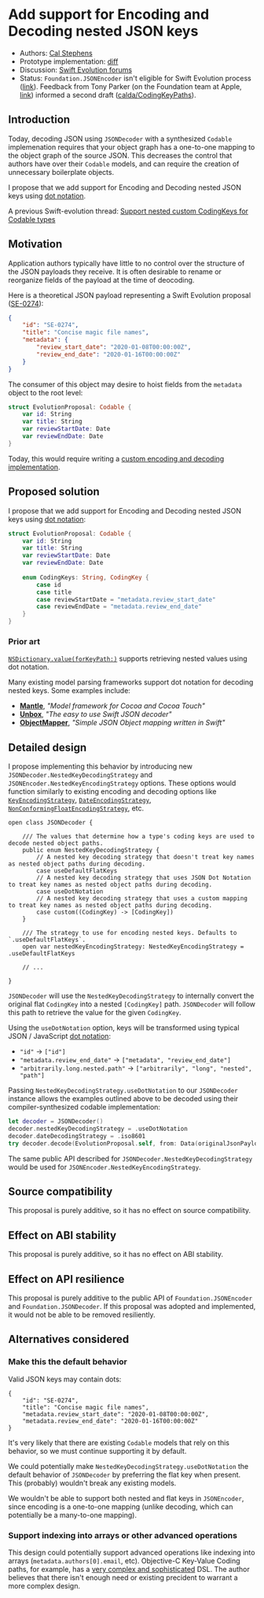 # Add support for Encoding and Decoding nested JSON keys

* Authors: [Cal Stephens](https://github.com/calda)
* Prototype implementation: [diff](https://github.com/calda/NestedKeyEncodingStrategy/pull/1/files#diff-8ff2eba96e32f178462fed931f39208bR205)
* Discussion: [Swift Evolution forums](https://forums.swift.org/t/add-support-for-encoding-and-decoding-nested-json-keys/34039)
* Status: `Foundation.JSONEncoder` isn't eligible for Swift Evolution process ([link](https://github.com/apple/swift-evolution/pull/1127#issuecomment-591642977)). Feedback from Tony Parker (on the Foundation team at Apple, [link](https://forums.swift.org/t/add-support-for-encoding-and-decoding-nested-json-keys/34039/11?u=cal)) informed a second draft ([calda/CodingKeyPaths](https://github.com/calda/CodingKeyPaths)).

## Introduction

Today, decoding JSON using `JSONDecoder` with a synthesized `Codable` implemenation requires that your object graph has a one-to-one mapping to the object graph of the source JSON. This decreases the control that authors have over their `Codable` models, and can require the creation of unnecessary boilerplate objects.

I propose that we add support for Encoding and Decoding nested JSON keys using [dot notation](https://www.w3schools.com/js/js_json_objects.asp).

A previous Swift-evolution thread: [Support nested custom CodingKeys for Codable types](https://forums.swift.org/t/support-nested-custom-codingkeys-for-codable-types/17300)

## Motivation

Application authors typically have little to no control over the structure of the JSON payloads they receive. It is often desirable to rename or reorganize fields of the payload at the time of deocoding.

Here is a theoretical JSON payload representing a Swift Evolution proposal ([SE-0274](https://github.com/apple/swift-evolution/blob/master/proposals/0274-magic-file.md)):

```json
{
    "id": "SE-0274",
    "title": "Concise magic file names",
    "metadata": {
        "review_start_date": "2020-01-08T00:00:00Z",
        "review_end_date": "2020-01-16T00:00:00Z"
    }
}
```

The consumer of this object may desire to hoist fields from the `metadata` object to the root level:

```swift
struct EvolutionProposal: Codable {
    var id: String
    var title: String
    var reviewStartDate: Date
    var reviewEndDate: Date
}
```

Today, this would require writing a [custom encoding and decoding implementation](https://gist.github.com/calda/6a83e09ae8a4ee1c04557cc7dbdb25f6).

## Proposed solution

I propose that we add support for Encoding and Decoding nested JSON keys using [dot notation](https://www.w3schools.com/js/js_json_objects.asp):

```swift
struct EvolutionProposal: Codable {
    var id: String
    var title: String
    var reviewStartDate: Date
    var reviewEndDate: Date
    
    enum CodingKeys: String, CodingKey {
        case id
        case title
        case reviewStartDate = "metadata.review_start_date"
        case reviewEndDate = "metadata.review_end_date"
    }
}
```

### Prior art

[`NSDictionary.value(forKeyPath:)`](https://developer.apple.com/documentation/objectivec/nsobject/1416468-value) supports retrieving nested values using dot notation.

Many existing model parsing frameworks support dot notation for decoding nested keys. Some examples include:
 - **[Mantle](https://github.com/Mantle/Mantle#mtlmodel)**, _"Model framework for Cocoa and Cocoa Touch"_
 - **[Unbox](https://github.com/JohnSundell/Unbox#key-path-support)**, _"The easy to use Swift JSON decoder"_
 - **[ObjectMapper](https://github.com/tristanhimmelman/ObjectMapper#easy-mapping-of-nested-objects)**, _"Simple JSON Object mapping written in Swift"_

## Detailed design

I propose implementing this behavior by introducing new `JSONDecoder.NestedKeyDecodingStrategy` and `JSONEncoder.NestedKeyEncodingStrategy` options. These options would function similarly to existing encoding and decoding options like [`KeyEncodingStrategy`](https://developer.apple.com/documentation/foundation/jsonencoder/keyencodingstrategy), [`DateEncodingStrategy`](https://developer.apple.com/documentation/foundation/jsonencoder/dateencodingstrategy), [`NonConformingFloatEncodingStrategy`](https://developer.apple.com/documentation/foundation/jsonencoder/nonconformingfloatencodingstrategy), etc.

```
open class JSONDecoder {

    /// The values that determine how a type's coding keys are used to decode nested object paths.
    public enum NestedKeyDecodingStrategy {
        // A nested key decoding strategy that doesn't treat key names as nested object paths during decoding.
        case useDefaultFlatKeys
        // A nested key decoding strategy that uses JSON Dot Notation to treat key names as nested object paths during decoding.
        case useDotNotation
        // A nested key decoding strategy that uses a custom mapping to treat key names as nested object paths during decoding.
        case custom((CodingKey) -> [CodingKey])
    }
    
    /// The strategy to use for encoding nested keys. Defaults to `.useDefaultFlatKeys`.
    open var nestedKeyEncodingStrategy: NestedKeyEncodingStrategy = .useDefaultFlatKeys
    
    // ...
    
}
```

`JSONDecoder` will use the `NestedKeyDecodingStrategy` to internally convert the original flat `CodingKey` into a nested `[CodingKey]` path. `JSONDecoder` will follow this path to retrieve the value for the given `CodingKey`.

Using the `useDotNotation` option, keys will be transformed using typical JSON / JavaScript [dot notation](https://www.w3schools.com/js/js_json_objects.asp):
 - `"id"` -> `["id"]` 
 - `"metadata.review_end_date"` -> `["metadata", "review_end_date"]`
 - `"arbitrarily.long.nested.path"` -> `["arbitrarily", "long", "nested", "path"]`

Passing `NestedKeyDecodingStrategy.useDotNotation` to our `JSONDecoder` instance allows the examples outlined above to be decoded using their compiler-synthesized codable implementation:

```swift
let decoder = JSONDecoder()
decoder.nestedKeyDecodingStrategy = .useDotNotation
decoder.dateDecodingStrategy = .iso8601
try decoder.decode(EvolutionProposal.self, from: Data(originalJsonPayload.utf8)) // ✅
```

The same public API described for `JSONDecoder.NestedKeyDecodingStrategy` would be used for `JSONEncoder.NestedKeyEncodingStrategy`.

## Source compatibility

This proposal is purely additive, so it has no effect on source compatibility.

## Effect on ABI stability

This proposal is purely additive, so it has no effect on ABI stability.

## Effect on API resilience

This proposal is purely additive to the public API of `Foundation.JSONEncoder` and `Foundation.JSONDecoder`. If this proposal was adopted and implemented, it would not be able to be removed resiliently.

## Alternatives considered

### Make this the default behavior

Valid JSON keys may contain dots:

```
{
    "id": "SE-0274",
    "title": "Concise magic file names",
    "metadata.review_start_date": "2020-01-08T00:00:00Z",
    "metadata.review_end_date": "2020-01-16T00:00:00Z"
}
```

It's very likely that there are existing `Codable` models that rely on this behavior, so we must continue supporting it by default.

We could potentially make `NestedKeyDecodingStrategy.useDotNotation` the default behavior of `JSONDecoder` by preferring the flat key when present. This (probably) wouldn't break any existing models.

We wouldn't be able to support both nested and flat keys in `JSONEncoder`, since encoding is a one-to-one mapping (unlike decoding, which can potentially be a many-to-one mapping).

### Support indexing into arrays or other advanced operations

This design could potentially support advanced operations like indexing into arrays (`metadata.authors[0].email`, etc). Objective-C Key-Value Coding paths, for example, has a [very complex and sophisticated](https://developer.apple.com/library/archive/documentation/Cocoa/Conceptual/KeyValueCoding/CollectionOperators.html#//apple_ref/doc/uid/20002176-BAJEAIEE) DSL. The author believes that there isn't enough need or existing precident to warrant a more complex design.

